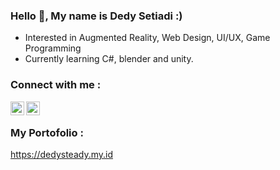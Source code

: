 ### Hello 👋, My name is Dedy Setiadi :)

- Interested in Augmented Reality, Web Design, UI/UX, Game Programming
- Currently learning C#, blender and unity.

### Connect with me :

[<img align="left" alt="dedysteady | LinkedIn" width="22px" src="https://cdn2.iconfinder.com/data/icons/social-media-2285/512/1_Linkedin_unofficial_colored_svg-512.png" />][linkedin]
[<img align="left" alt="dedysteady | Instagram" width="22px" src="https://cdn2.iconfinder.com/data/icons/social-media-2285/512/1_Instagram_colored_svg_1-512.png" />][instagram]
<br/>

### My Portofolio :
https://dedysteady.my.id

[instagram]: https://instagram.com/dedysteady
[linkedin]: https://www.linkedin.com/in/dedysteady


<!---
dedysteady/dedysteady is a ✨ special ✨ repository because its `README.md` (this file) appears on your GitHub profile.
You can click the Preview link to take a look at your changes.
--->

